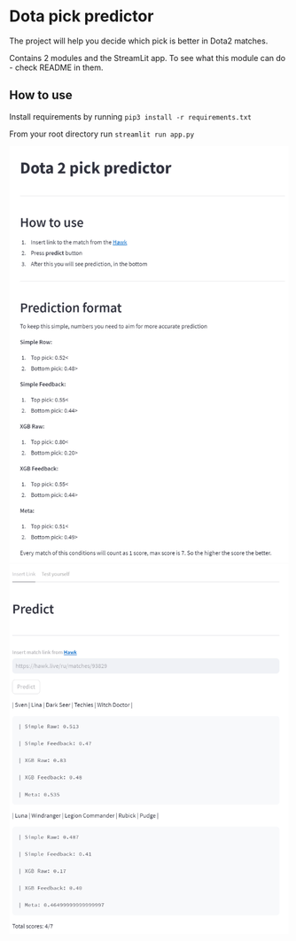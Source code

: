 # Dota pick predictor
The project will help you decide which pick is better in Dota2 matches. 

Contains 2 modules and the StreamLit app. 
To see what this module can do - check README in them. 

## How to use
Install requirements by running `pip3 install -r requirements.txt`

From your root directory run `streamlit run app.py`

 ![image](img.png)
 ![image](img_1.png)

